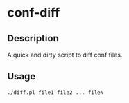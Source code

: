 # conf-diff

## Description

A quick and dirty script to diff conf files.

## Usage

    ./diff.pl file1 file2 ... fileN

